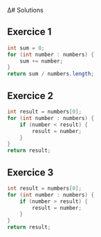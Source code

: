 ∆# Solutions

## Exercice 1

```java
int sum = 0;
for (int number : numbers) {
    sum += number;
}
return sum / numbers.length;
```

## Exercice 2

```java
int result = numbers[0];
for (int number : numbers) {
    if (number < result) {
        result = number;
    }
}       
return result;
```

## Exercice 3

```java
int result = numbers[0];
for (int number : numbers) {
    if (number > result) {
        result = number;
    }
}
return result;
``` 

